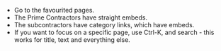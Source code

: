 - Go to the favourited pages.
- The Prime Contractors have straight embeds.
- The subcontractors have category links, which have embeds.
- If you want to focus on a specific page, use Ctrl-K, and search - this works for title, text and everything else.